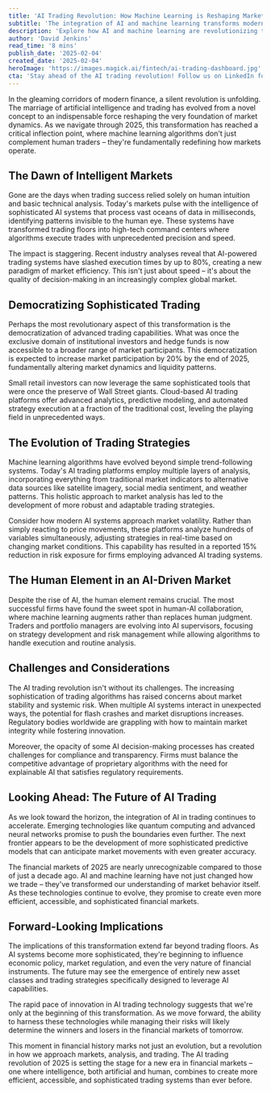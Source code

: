 ```yaml
---
title: 'AI Trading Revolution: How Machine Learning is Reshaping Market Strategies in 2025'
subtitle: 'The integration of AI and machine learning transforms modern trading landscape'
description: 'Explore how AI and machine learning are revolutionizing trading strategies in 2025, from democratizing market access to reshaping risk management. Learn how the combination of human expertise and artificial intelligence is creating more efficient and sophisticated financial markets.'
author: 'David Jenkins'
read_time: '8 mins'
publish_date: '2025-02-04'
created_date: '2025-02-04'
heroImage: 'https://images.magick.ai/fintech/ai-trading-dashboard.jpg'
cta: 'Stay ahead of the AI trading revolution! Follow us on LinkedIn for daily insights into the latest developments in financial technology and market intelligence.'
---
```


In the gleaming corridors of modern finance, a silent revolution is unfolding. The marriage of artificial intelligence and trading has evolved from a novel concept to an indispensable force reshaping the very foundation of market dynamics. As we navigate through 2025, this transformation has reached a critical inflection point, where machine learning algorithms don't just complement human traders – they're fundamentally redefining how markets operate.

## The Dawn of Intelligent Markets

Gone are the days when trading success relied solely on human intuition and basic technical analysis. Today's markets pulse with the intelligence of sophisticated AI systems that process vast oceans of data in milliseconds, identifying patterns invisible to the human eye. These systems have transformed trading floors into high-tech command centers where algorithms execute trades with unprecedented precision and speed.

The impact is staggering. Recent industry analyses reveal that AI-powered trading systems have slashed execution times by up to 80%, creating a new paradigm of market efficiency. This isn't just about speed – it's about the quality of decision-making in an increasingly complex global market.

## Democratizing Sophisticated Trading

Perhaps the most revolutionary aspect of this transformation is the democratization of advanced trading capabilities. What was once the exclusive domain of institutional investors and hedge funds is now accessible to a broader range of market participants. This democratization is expected to increase market participation by 20% by the end of 2025, fundamentally altering market dynamics and liquidity patterns.

Small retail investors can now leverage the same sophisticated tools that were once the preserve of Wall Street giants. Cloud-based AI trading platforms offer advanced analytics, predictive modeling, and automated strategy execution at a fraction of the traditional cost, leveling the playing field in unprecedented ways.

## The Evolution of Trading Strategies

Machine learning algorithms have evolved beyond simple trend-following systems. Today's AI trading platforms employ multiple layers of analysis, incorporating everything from traditional market indicators to alternative data sources like satellite imagery, social media sentiment, and weather patterns. This holistic approach to market analysis has led to the development of more robust and adaptable trading strategies.

Consider how modern AI systems approach market volatility. Rather than simply reacting to price movements, these platforms analyze hundreds of variables simultaneously, adjusting strategies in real-time based on changing market conditions. This capability has resulted in a reported 15% reduction in risk exposure for firms employing advanced AI trading systems.

## The Human Element in an AI-Driven Market

Despite the rise of AI, the human element remains crucial. The most successful firms have found the sweet spot in human-AI collaboration, where machine learning augments rather than replaces human judgment. Traders and portfolio managers are evolving into AI supervisors, focusing on strategy development and risk management while allowing algorithms to handle execution and routine analysis.

## Challenges and Considerations

The AI trading revolution isn't without its challenges. The increasing sophistication of trading algorithms has raised concerns about market stability and systemic risk. When multiple AI systems interact in unexpected ways, the potential for flash crashes and market disruptions increases. Regulatory bodies worldwide are grappling with how to maintain market integrity while fostering innovation.

Moreover, the opacity of some AI decision-making processes has created challenges for compliance and transparency. Firms must balance the competitive advantage of proprietary algorithms with the need for explainable AI that satisfies regulatory requirements.

## Looking Ahead: The Future of AI Trading

As we look toward the horizon, the integration of AI in trading continues to accelerate. Emerging technologies like quantum computing and advanced neural networks promise to push the boundaries even further. The next frontier appears to be the development of more sophisticated predictive models that can anticipate market movements with even greater accuracy.

The financial markets of 2025 are nearly unrecognizable compared to those of just a decade ago. AI and machine learning have not just changed how we trade – they've transformed our understanding of market behavior itself. As these technologies continue to evolve, they promise to create even more efficient, accessible, and sophisticated financial markets.

## Forward-Looking Implications

The implications of this transformation extend far beyond trading floors. As AI systems become more sophisticated, they're beginning to influence economic policy, market regulation, and even the very nature of financial instruments. The future may see the emergence of entirely new asset classes and trading strategies specifically designed to leverage AI capabilities.

The rapid pace of innovation in AI trading technology suggests that we're only at the beginning of this transformation. As we move forward, the ability to harness these technologies while managing their risks will likely determine the winners and losers in the financial markets of tomorrow.

This moment in financial history marks not just an evolution, but a revolution in how we approach markets, analysis, and trading. The AI trading revolution of 2025 is setting the stage for a new era in financial markets – one where intelligence, both artificial and human, combines to create more efficient, accessible, and sophisticated trading systems than ever before.